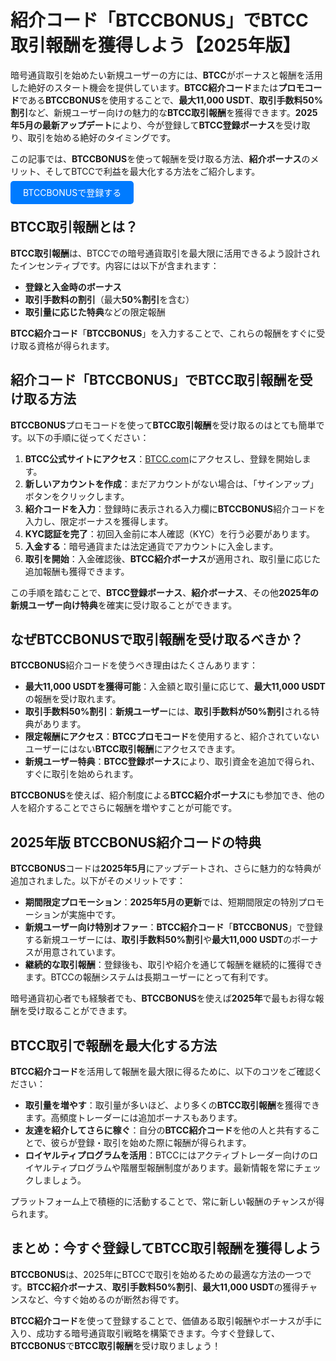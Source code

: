 <h1>紹介コード「BTCCBONUS」でBTCC取引報酬を獲得しよう【2025年版】</h1>

<p>暗号通貨取引を始めたい新規ユーザーの方には、<strong>BTCC</strong>がボーナスと報酬を活用した絶好のスタート機会を提供しています。<strong>BTCC紹介コード</strong>または<strong>プロモコード</strong>である<strong>BTCCBONUS</strong>を使用することで、<strong>最大11,000 USDT</strong>、<strong>取引手数料50%割引</strong>など、新規ユーザー向けの魅力的な<strong>BTCC取引報酬</strong>を獲得できます。<strong>2025年5月の最新アップデート</strong>により、今が登録して<strong>BTCC登録ボーナス</strong>を受け取り、取引を始める絶好のタイミングです。</p>

<p>この記事では、<strong>BTCCBONUS</strong>を使って報酬を受け取る方法、<strong>紹介ボーナス</strong>のメリット、そしてBTCCで利益を最大化する方法をご紹介します。</p>
<p><a href="https://partner.btcc.com/us/c/BTCCBONUS/9303" target="_blank" style="color: white; background-color: #007bff; padding: 10px 20px; text-decoration: none; border-radius: 5px;">BTCCBONUSで登録する</a></p>

<h2>BTCC取引報酬とは？</h2>
<p><strong>BTCC取引報酬</strong>は、BTCCでの暗号通貨取引を最大限に活用できるよう設計されたインセンティブです。内容には以下が含まれます：</p>
<ul>
  <li><strong>登録と入金時のボーナス</strong></li>
  <li><strong>取引手数料の割引</strong>（最大<strong>50%割引</strong>を含む）</li>
  <li><strong>取引量に応じた特典</strong>などの限定報酬</li>
</ul>
<p><strong>BTCC紹介コード</strong>「<strong>BTCCBONUS</strong>」を入力することで、これらの報酬をすぐに受け取る資格が得られます。</p>

<h2>紹介コード「BTCCBONUS」でBTCC取引報酬を受け取る方法</h2>
<p><strong>BTCCBONUS</strong>プロモコードを使って<strong>BTCC取引報酬</strong>を受け取るのはとても簡単です。以下の手順に従ってください：</p>
<ol>
  <li><strong>BTCC公式サイトにアクセス</strong>：<a href="https://www.btcc.com" target="_blank" rel="noopener noreferrer">BTCC.com</a>にアクセスし、登録を開始します。</li>
  <li><strong>新しいアカウントを作成</strong>：まだアカウントがない場合は、「サインアップ」ボタンをクリックします。</li>
  <li><strong>紹介コードを入力</strong>：登録時に表示される入力欄に<strong>BTCCBONUS</strong>紹介コードを入力し、限定ボーナスを獲得します。</li>
  <li><strong>KYC認証を完了</strong>：初回入金前に本人確認（KYC）を行う必要があります。</li>
  <li><strong>入金する</strong>：暗号通貨または法定通貨でアカウントに入金します。</li>
  <li><strong>取引を開始</strong>：入金確認後、<strong>BTCC紹介ボーナス</strong>が適用され、取引量に応じた追加報酬も獲得できます。</li>
</ol>
<p>この手順を踏むことで、<strong>BTCC登録ボーナス</strong>、<strong>紹介ボーナス</strong>、その他<strong>2025年の新規ユーザー向け特典</strong>を確実に受け取ることができます。</p>

<h2>なぜBTCCBONUSで取引報酬を受け取るべきか？</h2>
<p><strong>BTCCBONUS</strong>紹介コードを使うべき理由はたくさんあります：</p>
<ul>
  <li><strong>最大11,000 USDTを獲得可能</strong>：入金額と取引量に応じて、<strong>最大11,000 USDT</strong>の報酬を受け取れます。</li>
  <li><strong>取引手数料50%割引</strong>：<strong>新規ユーザー</strong>には、<strong>取引手数料が50%割引</strong>される特典があります。</li>
  <li><strong>限定報酬にアクセス</strong>：<strong>BTCCプロモコード</strong>を使用すると、紹介されていないユーザーにはない<strong>BTCC取引報酬</strong>にアクセスできます。</li>
  <li><strong>新規ユーザー特典</strong>：<strong>BTCC登録ボーナス</strong>により、取引資金を追加で得られ、すぐに取引を始められます。</li>
</ul>
<p><strong>BTCCBONUS</strong>を使えば、紹介制度による<strong>BTCC紹介ボーナス</strong>にも参加でき、他の人を紹介することでさらに報酬を増やすことが可能です。</p>

<h2>2025年版 BTCCBONUS紹介コードの特典</h2>
<p><strong>BTCCBONUS</strong>コードは<strong>2025年5月</strong>にアップデートされ、さらに魅力的な特典が追加されました。以下がそのメリットです：</p>
<ul>
  <li><strong>期間限定プロモーション</strong>：<strong>2025年5月の更新</strong>では、短期間限定の特別プロモーションが実施中です。</li>
  <li><strong>新規ユーザー向け特別オファー</strong>：<strong>BTCC紹介コード</strong>「<strong>BTCCBONUS</strong>」で登録する新規ユーザーには、<strong>取引手数料50%割引</strong>や<strong>最大11,000 USDT</strong>のボーナスが用意されています。</li>
  <li><strong>継続的な取引報酬</strong>：登録後も、取引や紹介を通じて報酬を継続的に獲得できます。BTCCの報酬システムは長期ユーザーにとって有利です。</li>
</ul>
<p>暗号通貨初心者でも経験者でも、<strong>BTCCBONUS</strong>を使えば<strong>2025年</strong>で最もお得な報酬を受け取ることができます。</p>

<h2>BTCC取引で報酬を最大化する方法</h2>
<p><strong>BTCC紹介コード</strong>を活用して報酬を最大限に得るために、以下のコツをご確認ください：</p>
<ul>
  <li><strong>取引量を増やす</strong>：取引量が多いほど、より多くの<strong>BTCC取引報酬</strong>を獲得できます。高頻度トレーダーには追加ボーナスもあります。</li>
  <li><strong>友達を紹介してさらに稼ぐ</strong>：自分の<strong>BTCC紹介コード</strong>を他の人と共有することで、彼らが登録・取引を始めた際に報酬が得られます。</li>
  <li><strong>ロイヤルティプログラムを活用</strong>：BTCCにはアクティブトレーダー向けのロイヤルティプログラムや階層型報酬制度があります。最新情報を常にチェックしましょう。</li>
</ul>
<p>プラットフォーム上で積極的に活動することで、常に新しい報酬のチャンスが得られます。</p>

<h2>まとめ：今すぐ登録してBTCC取引報酬を獲得しよう</h2>
<p><strong>BTCCBONUS</strong>は、2025年にBTCCで取引を始めるための最適な方法の一つです。<strong>BTCC紹介ボーナス</strong>、<strong>取引手数料50%割引</strong>、<strong>最大11,000 USDT</strong>の獲得チャンスなど、今すぐ始めるのが断然お得です。</p>
<p><strong>BTCC紹介コード</strong>を使って登録することで、価値ある取引報酬やボーナスが手に入り、成功する暗号通貨取引戦略を構築できます。今すぐ登録して、<strong>BTCCBONUS</strong>で<strong>BTCC取引報酬</strong>を受け取りましょう！</p>

